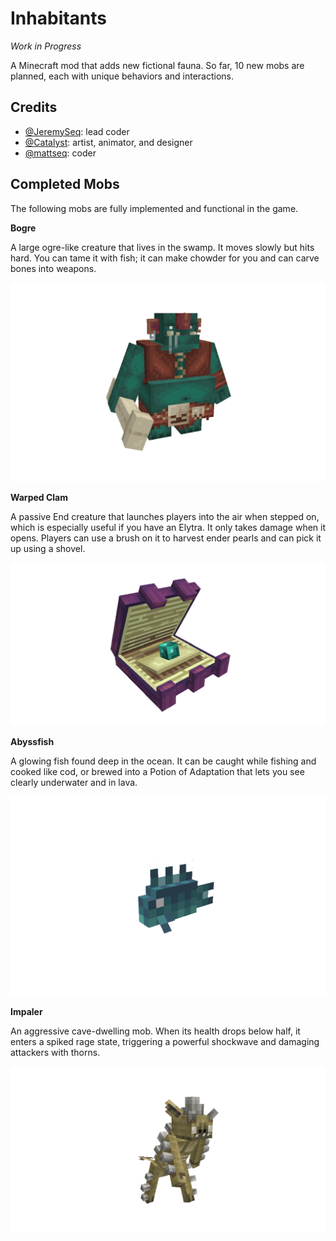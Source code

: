 # Inhabitants
_Work in Progress_

A Minecraft mod that adds new fictional fauna.
So far, 10 new mobs are planned, each with unique behaviors and interactions.

## Credits
- [@JeremySeq](https://jeremyseq.dev/): lead coder
- [@Catalyst](https://x.com/Catalyst2000251): artist, animator, and designer
- [@mattseq](https://www.curseforge.com/members/mattseq/projects): coder

## Completed Mobs

The following mobs are fully implemented and functional in the game.

**Bogre**

A large ogre-like creature that lives in the swamp. It moves slowly but hits hard. You can tame it with fish; it can make chowder for you and can carve bones into weapons.

![Bogre](images/bogre.gif)

**Warped Clam**

A passive End creature that launches players into the air when stepped on, which is especially useful if you have an Elytra. It only takes damage when it opens. Players can use a brush on it to harvest ender pearls and can pick it up using a shovel.

![Warped Clam](images/warped_clam.gif)

**Abyssfish**

A glowing fish found deep in the ocean. It can be caught while fishing and cooked like cod, or brewed into a Potion of Adaptation that lets you see clearly underwater and in lava.

![Abyssfish](images/abyssfish.gif)

**Impaler**

An aggressive cave-dwelling mob. When its health drops below half, it enters a spiked rage state, triggering a powerful shockwave and damaging attackers with thorns.

![Impaler](images/impaler.gif)